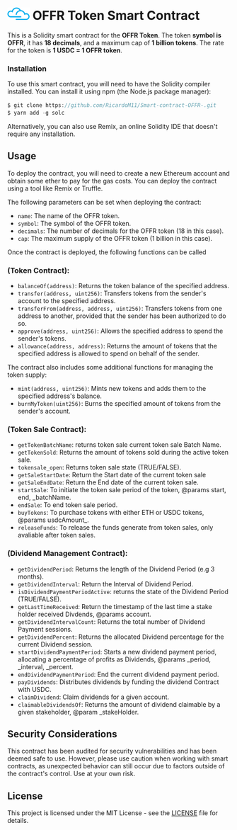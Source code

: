 # <img src="coin-con.png" alt="alt text" width="50"> OFFR Token Smart Contract
This is a Solidity smart contract for the **OFFR Token**. The token **symbol is OFFR**, it has **18 decimals**, and a maximum cap of **1 billion tokens**. The rate for the token is **1 USDC = 1 OFFR token**.

### Installation
To use this smart contract, you will need to have the Solidity compiler installed. You can install it using npm (the Node.js package manager):
```javascript
$ git clone https://github.com/RicardoM11/Smart-contract-OFFR-.git
$ yarn add -g solc
```

Alternatively, you can also use Remix, an online Solidity IDE that doesn't require any installation.

## Usage
To deploy the contract, you will need to create a new Ethereum account and obtain some ether to pay for the gas costs. You can deploy the contract using a tool like Remix or Truffle.

The following parameters can be set when deploying the contract:

- `name`: The name of the OFFR token.
- `symbol`: The symbol of the OFFR token.
- `decimals`: The number of decimals for the OFFR token (18 in this case).
- `cap`: The maximum supply of the OFFR token (1 billion in this case).

Once the contract is deployed, the following functions can be called 

### (Token Contract):
- `balanceOf(address)`: Returns the token balance of the specified address.
- `transfer(address, uint256)`: Transfers tokens from the sender's account to the specified address.
- `transferFrom(address, address, uint256)`: Transfers tokens from one address to another, provided that the sender has been authorized to do so.
- `approve(address, uint256)`: Allows the specified address to spend the sender's tokens.
- `allowance(address, address)`: Returns the amount of tokens that the specified address is allowed to spend on behalf of the sender.

The contract also includes some additional functions for managing the token supply:
- `mint(address, uint256)`: Mints new tokens and adds them to the specified address's balance.
- `burnMyToken(uint256)`: Burns the specified amount of tokens from the sender's account.

### (Token Sale Contract):
- `getTokenBatchName`: returns token sale current token sale Batch Name.
- `getTokenSold`: Returns the amount of tokens sold during the active token sale.
- `tokensale_open`: Returns token sale state (TRUE/FALSE).
- `getSaleStartDate`: Return the Start date of the current token sale
- `getSaleEndDate`: Return the End date of the current token sale.
- `startSale`: To initiate the token sale period of the token, @params start, end, _batchName.
- `endSale`: To end token sale period.
- `buyTokens`: To purchase tokens with either ETH or USDC tokens, @params usdcAmount_.
- `releaseFunds`: To release the funds generate from token sales, only avaliable after token sales.

### (Dividend Management Contract):
- `getDividendPeriod`: Returns the length of the Dividend Period (e.g 3 months).
- `getDividendInterval`: Return the Interval of Dividend Period.
- `isDividendPaymentPeriodActive`: returns the state of the Dividend Period (TRUE/FALSE).
- `getLastTimeReceived`: Return the timestamp of the last time a stake holder received Divdends, @params account.
- `getDividendIntervalCount`: Returns the total number of Dividend Payment sessions.
- `getDividendPercent`: Returns the allocated Dividend percentage for the current Dividend session.
- `startDividendPaymentPeriod`: Starts a new dividend payment period, allocating a percentage of profits as Dividends, @params _period, _interval, _percent.
- `endDividendPaymentPeriod`: End the current dividend payment period.
- `payDividends`: Distributes dividends by funding the dividend Contract with USDC.
- `claimDividend`: Claim dividends for a given account.
- `claimableDividendsOf`: Returns the amount of dividend claimable by a given stakeholder, @param _stakeHolder.


## Security Considerations
This contract has been audited for security vulnerabilities and has been deemed safe to use. However, please use caution when working with smart contracts, as unexpected behavior can still occur due to factors outside of the contract's control. Use at your own risk.

## License
This project is licensed under the MIT License - see the [LICENSE](https://github.com/fabiconcept/OFFR-Token/blob/main/LICENSE) file for details.
